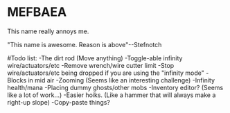 # MEFBAEA
This name really annoys me.


"This name is awesome. Reason is above"--Stefnotch




#Todo list:
-The dirt rod (Move anything)
-Toggle-able infinity wire/actuators/etc
-Remove wrench/wire cutter limit
-Stop wire/actuators/etc being dropped if you are using the "infinity mode"
-Blocks in mid air
-Zooming (Seems like an interesting challenge)
-Infinity health/mana
-Placing dummy ghosts/other mobs
-Inventory editor? (Seems like a lot of work...)
-Easier hoiks. (Like a hammer that will always make a right-up slope)
-Copy-paste things?
